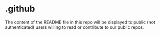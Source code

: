# .github

The content of the README file in this repo will be displayed to public (not authenticated) users willing to read or contribute to our public repos.
